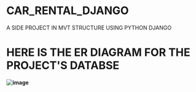 # CAR_RENTAL_DJANGO
A SIDE PROJECT IN MVT STRUCTURE USING PYTHON DJANGO

# HERE IS THE ER DIAGRAM FOR THE PROJECT'S DATABSE

**![image](https://github.com/ss4Digbijoy/CAR_RENTAL_DJANGO/assets/97974553/626c27d7-2b88-4f96-94ca-c45aedc2ba1c)**


